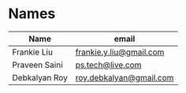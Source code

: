 # Names

| Name        | email                   |
|-------------|-------------------------|
| Frankie Liu | frankie.y.liu@gmail.com |
| Praveen Saini | ps.tech@live.com |
| Debkalyan Roy | roy.debkalyan@gmail.com |
